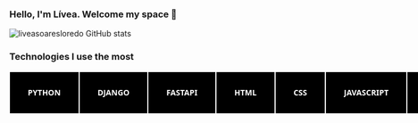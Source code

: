### Hello, I'm Lívea. Welcome my space 🎃

![liveasoaresloredo GitHub stats](https://github-readme-stats.vercel.app/api?username=liveasoaresloredo&show_icons=true&theme=onedark)


### Technologies I use the most
<style>
  .btn-31,
.btn-31 *,
.btn-31 :after,
.btn-31 :before,
.btn-31:after,
.btn-31:before {
  border: 0 solid;
  box-sizing: border-box;
}
.btn-31 {
  -webkit-tap-highlight-color: transparent;
  -webkit-appearance: button;
  background-color: #000;
  background-image: none;
  color: #fff;
  cursor: pointer;
  font-family: ui-sans-serif, system-ui, -apple-system, BlinkMacSystemFont,
    Segoe UI, Roboto, Helvetica Neue, Arial, Noto Sans, sans-serif,
    Apple Color Emoji, Segoe UI Emoji, Segoe UI Symbol, Noto Color Emoji;
  font-size: 100%;
  font-weight: 900;
  line-height: 1.5;
  margin: 0;
  -webkit-mask-image: -webkit-radial-gradient(#000, #fff);
  padding: 0;
}
.btn-31:disabled {
  cursor: default;
}
.btn-31:-moz-focusring {
  outline: auto;
}
.btn-31 svg {
  display: block;
  vertical-align: middle;
}
.btn-31 [hidden] {
  display: none;
}
.btn-31 {
  border-width: 1px;
  padding: 1rem 2rem;
  position: relative;
  text-transform: uppercase;
}
.btn-31:before {
  --progress: 100%;
  background: #fff;
  -webkit-clip-path: polygon(
    100% 0,
    var(--progress) var(--progress),
    0 100%,
    100% 100%
  );
  clip-path: polygon(
    100% 0,
    var(--progress) var(--progress),
    0 100%,
    100% 100%
  );
  content: "";
  inset: 0;
  position: absolute;
  transition: -webkit-clip-path 0.2s ease;
  transition: clip-path 0.2s ease;
  transition: clip-path 0.2s ease, -webkit-clip-path 0.2s ease;
}
.btn-31:hover:before {
  --progress: 0%;
}
.btn-31 .text-container {
  display: block;
  overflow: hidden;
  position: relative;
}
.btn-31 .text {
  display: block;
  font-weight: 900;
  mix-blend-mode: difference;
  position: relative;
}
.btn-31:hover .text {
  -webkit-animation: move-up-alternate 0.3s ease forwards;
  animation: move-up-alternate 0.3s ease forwards;
}
@-webkit-keyframes move-up-alternate {
  0% {
    transform: translateY(0);
  }
  50% {
    transform: translateY(80%);
  }
  51% {
    transform: translateY(-80%);
  }
  to {
    transform: translateY(0);
  }
}
@keyframes move-up-alternate {
  0% {
    transform: translateY(0);
  }
  50% {
    transform: translateY(80%);
  }
  51% {
    transform: translateY(-80%);
  }
  to {
    transform: translateY(0);
  }
}

</style>
<div style="display: flex">
<button class="btn-31">
  <span class="text-container">
    <span class="text">Python</span>
  </span>
</button>
  <button class="btn-31">
  <span class="text-container">
    <span class="text">Django</span>
  </span>
</button>
<button class="btn-31">
  <span class="text-container">
    <span class="text">FastAPI</span>
  </span>
</button>
  <button class="btn-31">
  <span class="text-container">
    <span class="text">HTML</span>
  </span>
</button>
<button class="btn-31">
  <span class="text-container">
    <span class="text">CSS</span>
  </span>
  <button class="btn-31">
  <span class="text-container">
    <span class="text">JavaScript</span>
  </span>
</button>
<button class="btn-31">
  <span class="text-container">
    <span class="text">React</span>
  </span>
</button>
</button>
<button class="btn-31">
  <span class="text-container">
    <span class="text">Java</span>
  </span>
</button>
<button class="btn-31">
  <span class="text-container">
    <span class="text">Spring-boot</span>
  </span>
</button>
  <button class="btn-31">
  <span class="text-container">
    <span class="text">MYSQL</span>
  </span>
</button>
<button class="btn-31">
  <span class="text-container">
    <span class="text">SQLITE</span>
  </span>
</button>
</div>

